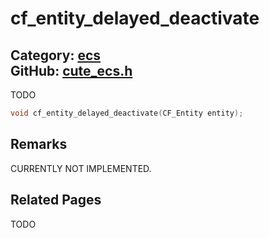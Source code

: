 [](../header.md ':include')

# cf_entity_delayed_deactivate

Category: [ecs](/api_reference?id=ecs)  
GitHub: [cute_ecs.h](https://github.com/RandyGaul/cute_framework/blob/master/include/cute_ecs.h)  
---

TODO

```cpp
void cf_entity_delayed_deactivate(CF_Entity entity);
```

## Remarks

CURRENTLY NOT IMPLEMENTED.

## Related Pages

TODO  
